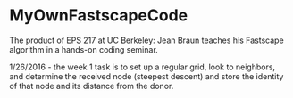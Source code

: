 # MyOwnFastscapeCode
The product of EPS 217 at UC Berkeley: Jean Braun teaches his Fastscape algorithm in a hands-on coding seminar.

1/26/2016 - the week 1 task is to set up a regular grid, look to neighbors, and determine the received node (steepest descent) and store the identity of that node and its distance from the donor.
